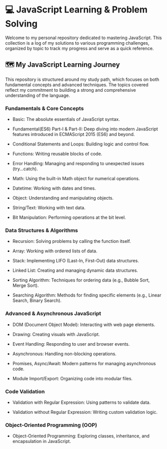 # 💻 JavaScript Learning & Problem Solving
Welcome to my personal repository dedicated to mastering JavaScript. This collection is a log of my solutions to various programming challenges, organized by topic to track my progress and serve as a quick reference.

## 🗺️ My JavaScript Learning Journey
This repository is structured around my study path, which focuses on both fundamental concepts and advanced techniques. The topics covered reflect my commitment to building a strong and comprehensive understanding of the language.

### Fundamentals & Core Concepts
- Basic: The absolute essentials of JavaScript syntax.

- Fundamental(ES6) Part-I & Part-II: Deep diving into modern JavaScript features introduced in ECMAScript 2015 (ES6) and beyond.

- Conditional Statements and Loops: Building logic and control flow.

- Functions: Writing reusable blocks of code.

- Error Handling: Managing and responding to unexpected issues (try...catch).

- Math: Using the built-in Math object for numerical operations.

- Datetime: Working with dates and times.

- Object: Understanding and manipulating objects.

- String/Text: Working with text data.

- Bit Manipulation: Performing operations at the bit level.

### Data Structures & Algorithms
- Recursion: Solving problems by calling the function itself.

- Array: Working with ordered lists of data.

- Stack: Implementing LIFO (Last-In, First-Out) data structures.

- Linked List: Creating and managing dynamic data structures.

- Sorting Algorithm: Techniques for ordering data (e.g., Bubble Sort, Merge Sort).

- Searching Algorithm: Methods for finding specific elements (e.g., Linear Search, Binary Search).

### Advanced & Asynchronous JavaScript
- DOM (Document Object Model): Interacting with web page elements.

- Drawing: Creating visuals with JavaScript.

- Event Handling: Responding to user and browser events.

- Asynchronous: Handling non-blocking operations.

- Promises, Async/Await: Modern patterns for managing asynchronous code.

- Module Import/Export: Organizing code into modular files.

### Code Validation
- Validation with Regular Expression: Using patterns to validate data.

- Validation without Regular Expression: Writing custom validation logic.

### Object-Oriented Programming (OOP)
- Object-Oriented Programming: Exploring classes, inheritance, and encapsulation in JavaScript.